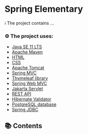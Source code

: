 # Spring Elementary

ℹ️ The project contains ...

### ⚙️ The project uses:

- [Java SE 11 LTS](https://www.oracle.com/java/technologies/downloads/archive/)
- [Apache Maven](https://maven.apache.org/)
- [HTML](https://html.spec.whatwg.org/multipage/)
- [CSS](https://www.w3.org/Style/CSS/Overview.en.html)
- [Apache Tomcat](https://tomcat.apache.org/)
- [Spring MVC](https://www.baeldung.com/spring-mvc-tutorial)
- [Thymeleaf library](https://www.thymeleaf.org/)
- [Spring Web MVC](https://mvnrepository.com/artifact/org.springframework/spring-webmvc)
- [Jakarta Servlet](https://jakarta.ee/specifications/servlet/)
- [REST API](https://en.wikipedia.org/wiki/Representational_state_transfer)
- [Hibernate Validator](https://hibernate.org/validator/)
- [PostgreSQL database](https://www.postgresql.org/)
- [Spring JDBC](https://mvnrepository.com/artifact/org.springframework/spring-jdbc)

## 📚 Contents

#### []()
####
